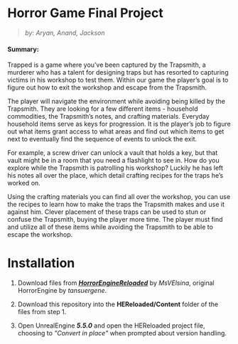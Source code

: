 
# Horror Game Final Project
> *by: Aryan, Anand, Jackson*

#### Summary:

<p>Trapped is a game where you’ve been captured by the Trapsmith, a murderer who has a talent for designing traps but has resorted to capturing victims in his workshop to test them. Within our game the player’s goal is to figure out how to exit the workshop and escape from the Trapsmith. </p>
<p>The player will navigate the environment while avoiding being killed by the Trapsmith. They are looking for a few different items - household commodities, the Trapsmith’s notes, and crafting materials. Everyday household items serve as keys for progression. It is the player’s job to figure out what items grant access to what areas and find out which items to get next to eventually find the sequence of events to unlock the exit. <p/>
For example, a screw driver can unlock a vault that holds a key, but that vault might be in a room that you need a flashlight to see in. How do you explore while the Trapsmith is patrolling his workshop? Luckily he has left his notes all over the place, which detail crafting recipes for the traps he’s worked on. </p> 
<p> Using the crafting materials you can find all over the workshop, you can use the recipes to learn how to make the traps the Trapsmith makes and use it against him. Clever placement of these traps can be used to stun or confuse the Trapsmith, buying the player more time. The player must find and utilize all of these items while avoiding the Trapsmith to be able to escape the workshop.</p>

# Installation
1. Download files from ___[HorrorEngineReloaded](https://github.com/MsVElsina/HEReloaded)___ by *MsVElsina*, original HorrorEngine by *tansuergene*.

2. Download this repository into the __HEReloaded/Content__ folder of the files from step 1.

3. Open UnrealEngine ___5.5.0___ and open the HEReloaded project file, choosing to *"Convert in place"* when prompted about version handling. 
